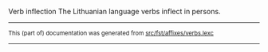 Verb inflection
The Lithuanian language verbs inflect in persons.

* * *

<small>This (part of) documentation was generated from [src/fst/affixes/verbs.lexc](https://github.com/giellalt/lang-lit/blob/main/src/fst/affixes/verbs.lexc)</small>

---

